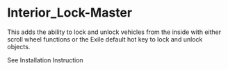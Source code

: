 # Interior_Lock-Master
This adds the ability to lock and unlock vehicles from the inside with either scroll wheel functions or the Exile default hot key to lock and unlock objects.

See Installation Instruction
